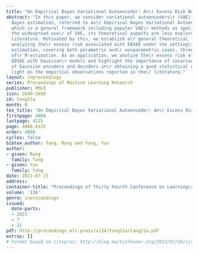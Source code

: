 ```yaml
---
title: "On Empirical Bayes Variational Autoencoder: An\r Excess Risk Bound"
abstract: "In this paper, we consider variational autoencoders\r (VAE) via empirical
  Bayes estimation, referred to as\r Empirical Bayes Variational Autoencoders (EBVAE),\r
  which is a general framework including popular VAE\r methods as special cases. Despite
  the widespread use\r of VAE, its theoretical aspects are less explored in\r the
  literature. Motivated by this, we establish a\r general theoretical framework for
  analyzing the\r excess risk associated with EBVAE under the setting\r of density
  estimation, covering both parametric and\r nonparametric cases, through the lens
  of\r M-estimation. As an application, we analyze the\r excess risk of the commonly-used
  EBVAE with Gaussian\r models and highlight the importance of covariance\r matrices
  of Gaussian encoders and decoders in\r obtaining a good statistical guarantee, shedding\r
  light on the empirical observations reported in the\r literature."
layout: inproceedings
series: Proceedings of Machine Learning Research
publisher: PMLR
issn: 2640-3498
id: tang21a
month: 0
tex_title: "On Empirical Bayes Variational Autoencoder: An\r Excess Risk Bound"
firstpage: 4068
lastpage: 4125
page: 4068-4125
order: 4068
cycles: false
bibtex_author: Tang, Rong and Yang, Yun
author:
- given: Rong
  family: Tang
- given: Yun
  family: Yang
date: 2021-07-21
address:
container-title: "Proceedings of Thirty Fourth Conference on Learning\r Theory"
volume: '134'
genre: inproceedings
issued:
  date-parts:
  - 2021
  - 7
  - 21
pdf: http://proceedings.mlr.press/v134/tang21a/tang21a.pdf
extras: []
# Format based on citeproc: http://blog.martinfenner.org/2013/07/30/citeproc-yaml-for-bibliographies/
---
```

